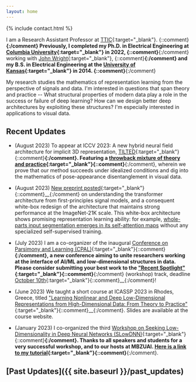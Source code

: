```yaml
---
layout: home
---
```



{% include contact.html %}

I am a Research Assistant Professor at [TTIC](https://ttic.edu){:target="_blank"}. {::comment}__{:/comment}
Previously, I completed my Ph.D. in Electrical Engineering at [Columbia University](https://ee.columbia.edu){:target="_blank"} in 2022, {::comment}__{:/comment}
working with [John
Wright](http://www.columbia.edu/~jw2966/){:target="_blank"}, {::comment}__{:/comment}
and my B.S. in Electrical Engineering at the [University of
Kansas](https://eecs.ku.edu){:target="_blank"} in 2014. {::comment}__{:/comment}


My research studies the mathematics of representation learning from the
perspective of signals and data. I'm interested in questions that span theory
and practice -- What structural properties of modern data play a role in the
success or failure of deep learning? How can we design better deep
architectures by exploiting these structures? I'm especially interested in
applications to visual data. 

## Recent Updates

- (August 2023) To appear at ICCV 2023: A new hybrid neural field architecture
  for implicit 3D representation,
  [TILTED](https://brentyi.github.io/tilted/){:target="_blank"}{::comment}__{:/comment}.
  Featuring a [throwback mixture of theory and
  practice](http://arxiv.org/abs/2308.15461){:target="_blank"}{::comment}__{:/comment},
  wherein we prove that our method
  succeeds under idealized conditions and dig into the mathematics of
  pose-appearance disentanglement in visual data.

- (August 2023) [New preprint posted](https://arxiv.org/abs/2306.01129){:target="_blank"}{::comment}__{:/comment}
  on understanding the transformer architecture from first-principles signal
  models, and a consequent white-box redesign of the architecture that
  maintains strong performance at the ImageNet-21K scale.
  This white-box architecture shows promising representation learning ability:
  for example, [whole-parts input segmentation emerges in its self-attention
  maps](http://arxiv.org/abs/2308.16271) without any specialized
  self-supervised training.

- (July 2023) I am a co-organizer of the inaugural [Conference on Parsimony and Learning
  (CPAL)](https://cpal.cc){:target="_blank"}{::comment}__{:/comment}, a new
  conference aiming to unite researchers working at the interface of AI/ML and
  low-dimensional structures in data. Please consider submitting your best work
  to the ["Recent Spotlight"](https://cpal.cc/tracks/#recent-spotlight-track-non-archival){:target="_blank"}{::comment}__{:/comment} (workshop) track, 
  deadline [October 10th](https://cpal.cc/deadlines/#conference-submission-recent-spotlight-track){:target="_blank"}{::comment}__{:/comment}!

- (June 2023) We taught a short course at ICASSP 2023 in Rhodes, Greece, titled
  ["Learning Nonlinear and Deep Low-Dimensional Representations from High-Dimensional Data: From Theory to Practice"](https://highdimdata-lowdimmodels-tutorial.github.io/){:target="_blank"}{::comment}__{:/comment}.
  Slides are available at the course website.

- (January 2023) I co-organized the third [Workshop on Seeking Low-Dimensionality in Deep Neural Networks (SLowDNN)](https://slowdnn-workshop.github.io/){:target="_blank"}{::comment}__{:/comment}. Thanks to all speakers and
  students for a very successful workshop, and to our hosts at MBZUAI.
  [Here is a link to my tutorial](https://www.youtube.com/watch?v=EO39D_Jfq_E&t=3s&pp=ygUMc2FtIGJ1Y2hhbmFu){:target="_blank"}{::comment}__{:/comment}.


## [Past Updates]({{ site.baseurl }}/past_updates)
